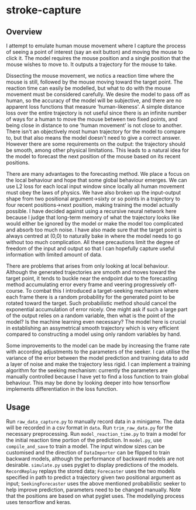 # stroke-capture
## Overview
I attempt to emulate human mouse movement where I capture the process of seeing a point of interest (say an exit button) and moving the mouse to click it. The model requires the mouse position and a single position that the mouse wishes to move to. It outputs a trajectory for the mouse to take.

Dissecting the mouse movement, we notics a reaction time where the mouse is still, followed by the mouse moving toward the target point. The reaction time can easily be modelled, but what to do with the mouse movement must be considered carefully. We desire the model to pass off as human, so the accuracy of the model will be subjective, and there are no apparent loss functions that measure 'human-likeness'. A simple distance loss over the entire trajectory is not useful since there is an infinite number of ways for a human to move the mouse between two fixed points, and being close in distance to one 'human movement' is not close to another. There isn't an objectively most human trajectory for the model to compare to, but that also means the model doesn't need to give a correct answer. However there are some requirements on the output: the trajectory should be smooth, among other physical limitations. This leads to a natural idea for the model to forecast the next position of the mouse based on its recent positions.

There are many advantages to the forecasting method. We place a focus on the local behaviour and hope that some global behaviour emerges. We can use L2 loss for each local input window since locally all human movement must obey the laws of physics. We have also broken up the input-output shape from two positional argument->sixty or so points in a trajectory to four recent positions->next position, making training the model actually possible. I have decided against using a recursive neural network here because I judge that long-term memory of what the trajectory looks like would either be ignored by the model or make the model too complicated and absorb too much noise. I have also made sure that the target point is always centred at (0,0) to naturally bake in where the model needs to go without too much complication. All these precautions limit the degree of freedom of the input and output so that I can hopefully capture useful information with limited amount of data.

There are problems that arises from only looking at local behaviour. Although the generated trajectories are smooth and moves toward the target point, it tends to buckle near the endpoint due to the forecasting method accumulating error every frame and veering progressively off-course. To combat this I introduced a target-seeking mechanism where each frame there is a random probability for the generated point to be rotated toward the target. Such probabilistic method should cancel the exponential accumulation of error nicely. One might ask if such a large part of the output relies on a random variable, then what is the point of the model? Is the machine learning even necessary? The model here is crucial in establishing an assymetrical smooth trajectory which is very efficient compared to constructing a model using only random variables by hand.

Some improvements to the model can be made by increasing the frame rate with according adjustments to the parameters of the seeker. I can utilise the variance of the error between the model prediction and training data to add a layer of noise and make the trajectory less rigid. I can implement a training algorithm for the seeking mechanism: currently the parameters are manually controlled because I have yet to find a loss function to train global behaviour. This may be done by looking deeper into how tensorflow implements differentiation in the loss function.

## Usage
Run `raw_data_capture.py` to manually record data in a minigame. The data will be recorded in a csv format in `data`.
Run `trim_raw_data.py` for the necessary preprocessing.
Run `model_reaction_time.py` to train a model for the initial reaction time portion of the prediction.
In `model.py`, use `compile_and_save` to train a model. The input window sizes can be customised and the direction of `DataImporter` can be flipped to train backward models, although the performance of backward models are not desirable.
`simulate.py` uses pyglet to display predictions of the models. `RecordReplay` replays the stored data; `Forecaster` uses the two models specified in path to predict a trajectory given two positional argument as input; `SeekingForecaster` uses the above mentioned probabilistic seeker to help improve prediction, parameters need to be changed manually.
Note that the positions are based on what pyglet uses. The modellying process uses tensorflow and keras.
